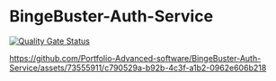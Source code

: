 # BingeBuster-Auth-Service


[![Quality Gate Status](https://sonarcloud.io/api/project_badges/measure?project=Portfolio-Advanced-software_BingeBuster-Auth-Service&metric=alert_status)](https://sonarcloud.io/summary/new_code?id=Portfolio-Advanced-software_BingeBuster-Auth-Service)

https://github.com/Portfolio-Advanced-software/BingeBuster-Auth-Service/assets/73555911/c790529a-b92b-4c3f-a1b2-0962e606b218

